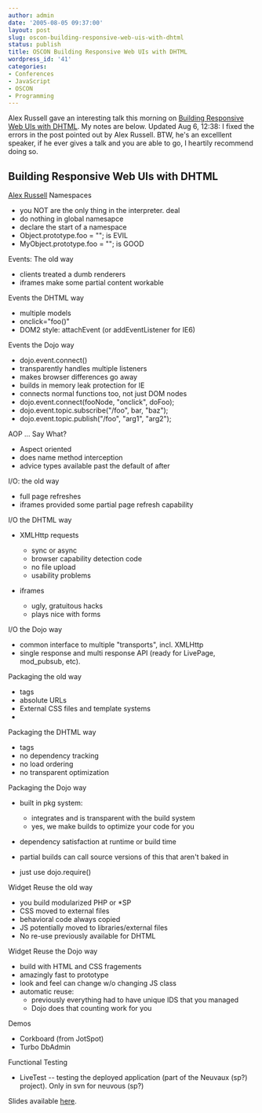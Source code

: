 ```yaml
---
author: admin
date: '2005-08-05 09:37:00'
layout: post
slug: oscon-building-responsive-web-uis-with-dhtml
status: publish
title: OSCON Building Responsive Web UIs with DHTML
wordpress_id: '41'
categories:
- Conferences
- JavaScript
- OSCON
- Programming
---
```


Alex Russell gave an interesting talk this morning on [Building
Responsive Web UIs with
DHTML](http://conferences.oreillynet.com/cs/os2005/view/e_sess/6985). My
notes are below. Updated Aug 6, 12:38: I fixed the errors in the post
pointed out by Alex Russell. BTW, he's an excelllent speaker, if he ever
gives a talk and you are able to go, I heartily recommend doing so.

## Building Responsive Web UIs with DHTML

[Alex Russell](http://www.dojotoolkit.org) Namespaces

-   you NOT are the only thing in the interpreter. deal
-   do nothing in global namesapce
-   declare the start of a namespace
-   Object.prototype.foo = ""; is EVIL
-   MyObject.prototype.foo = ""; is GOOD

Events: The old way

-   clients treated a dumb renderers
-   iframes make some partial content workable

Events the DHTML way

-   multiple models
-   onclick="foo()"
-   DOM2 style: attachEvent (or addEventListener for IE6)

Events the Dojo way

-   dojo.event.connect()
-   transparently handles multiple listeners
-   makes browser differences go away
-   builds in memory leak protection for IE
-   connects normal functions too, not just DOM nodes
-   dojo.event.connect(fooNode, "onclick", doFoo);
-   dojo.event.topic.subscribe("/foo", bar, "baz");
-   dojo.event.topic.publish("/foo", "arg1", "arg2");

AOP ... Say What?

-   Aspect oriented
-   does name method interception
-   advice types available past the default of after

I/O: the old way

-   full page refreshes
-   iframes provided some partial page refresh capability

I/O the DHTML way

-   XMLHttp requests
    -   sync or async
    -   browser capability detection code
    -   no file upload
    -   usability problems

-   iframes
    -   ugly, gratuitous hacks
    -   plays nice with forms

I/O the Dojo way

-   common interface to multiple "transports", incl. XMLHttp
-   single response and multi response API (ready for LivePage,
    mod\_pubsub, etc).

Packaging the old way

-   tags
-   absolute URLs
-   External CSS files and template systems
-   

Packaging the DHTML way

-   tags
-   no dependency tracking
-   no load ordering
-   no transparent optimization

Packaging the Dojo way

-   built in pkg system:
    -   integrates and is transparent with the build system
    -   yes, we make builds to optimize your code for you

-   dependency satisfaction at runtime or build time
-   partial builds can call source versions of this that aren't baked in
-   just use dojo.require()

Widget Reuse the old way

-   you build modularized PHP or \*SP
-   CSS moved to external files
-   behavioral code always copied
-   JS potentially moved to libraries/external files
-   No re-use previously available for DHTML

Widget Reuse the Dojo way

-   build with HTML and CSS fragements
-   amazingly fast to prototype
-   look and feel can change w/o changing JS class
-   automatic reuse:
    -   previously everything had to have unique IDS that you managed
    -   Dojo does that counting work for you

Demos

-   Corkboard (from JotSpot)
-   Turbo DbAdmin

Functional Testing

-   LiveTest -- testing the deployed application (part of the Neuvaux
    (sp?) project). Only in svn for neuvous (sp?)

Slides available [here](http://dojotoolkit.org/~alex/dhtml_webapps.pdf).
